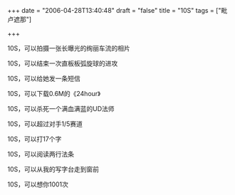 +++
date = "2006-04-28T13:40:48"
draft = "false"
title = "10S"
tags = ["毗卢遮那"]

+++

10S，可以拍摄一张长曝光的绚丽车流的相片

10S，可以结束一次直板板弧旋球的进攻

10S，可以给她发一条短信

10S，可以下载0.6M的《24hour》

10S，可以杀死一个满血满蓝的UD法师

10S，可以超过对手1/5赛道

10S，可以打17个字

10S，可以阅读两行法条

10S，可以从我的写字台走到窗前

10S，可以想你1001次